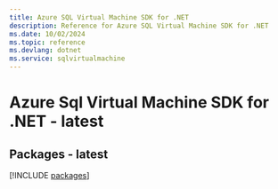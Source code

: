```yaml
---
title: Azure SQL Virtual Machine SDK for .NET
description: Reference for Azure SQL Virtual Machine SDK for .NET
ms.date: 10/02/2024
ms.topic: reference
ms.devlang: dotnet
ms.service: sqlvirtualmachine
---
```

# Azure Sql Virtual Machine SDK for .NET - latest
## Packages - latest
[!INCLUDE [packages](sql-virtual-machine-index.md)]